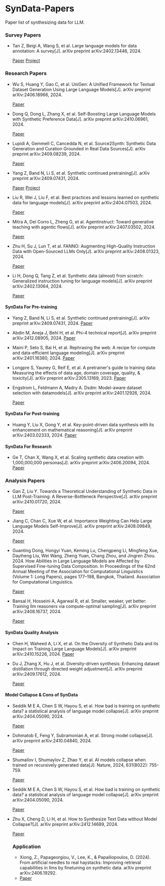 # SynData-Papers
Paper list of synthesizing data for LLM.



### Survey Papers

- Tan Z, Beigi A, Wang S, et al. Large language models for data annotation: A survey[J]. arXiv preprint arXiv:2402.13446, 2024.
  
  [Paper](https://arxiv.org/abs/2402.13446) [Project](https://github.com/zhen-tan-dmml/llm4annotation)
  


### Research Papers

- Wu S, Huang Y, Gao C, et al. UniGen: A Unified Framework for Textual Dataset Generation Using Large Language Models[J]. arXiv preprint arXiv:2406.18966, 2024.

  [Paper](https://arxiv.org/abs/2406.18966)

- Dong Q, Dong L, Zhang X, et al. Self-Boosting Large Language Models with Synthetic Preference Data[J]. arXiv preprint arXiv:2410.06961, 2024.

  [Paper](https://arxiv.org/abs/2410.06961)

- Lupidi A, Gemmell C, Cancedda N, et al. Source2Synth: Synthetic Data Generation and Curation Grounded in Real Data Sources[J]. arXiv preprint arXiv:2409.08239, 2024.

  [Paper](https://arxiv.org/abs/2409.08239)

- Yang Z, Band N, Li S, et al. Synthetic continued pretraining[J]. arXiv preprint arXiv:2409.07431, 2024.

  [Paper](https://arxiv.org/abs/2409.07431)
  [Project](https://github.com/zitongyang/synthetic_continued_pretraining)
  
- Liu R, Wei J, Liu F, et al. Best practices and lessons learned on synthetic data for language models[J]. arXiv preprint arXiv:2404.07503, 2024.

  [Paper](https://arxiv.org/abs/2404.07503)
  
- Mitra A, Del Corro L, Zheng G, et al. Agentinstruct: Toward generative teaching with agentic flows[J]. arXiv preprint arXiv:2407.03502, 2024.

  [Paper](https://arxiv.org/abs/2407.03502)


- Zhu H, Su J, Lun T, et al. FANNO: Augmenting High-Quality Instruction Data with Open-Sourced LLMs Only[J]. arXiv preprint arXiv:2408.01323, 2024.

  [Paper](https://arxiv.org/abs/2408.01323)

- Li H, Dong Q, Tang Z, et al. Synthetic data (almost) from scratch: Generalized instruction tuning for language models[J]. arXiv preprint arXiv:2402.13064, 2024.

  [Paper](https://arxiv.org/abs/2402.13064)



#### SynData For Pre-training

- Yang Z, Band N, Li S, et al. Synthetic continued pretraining[J]. arXiv preprint arXiv:2409.07431, 2024.
  [Paper](https://arxiv.org/abs/2409.07431)

- Abdin M, Aneja J, Behl H, et al. Phi-4 technical report[J]. arXiv preprint arXiv:2412.08905, 2024.
  [Paper](https://arxiv.org/abs/2412.08905)

- Maini P, Seto S, Bai H, et al. Rephrasing the web: A recipe for compute and data-efficient language modeling[J]. arXiv preprint arXiv:2401.16380, 2024.
  [Paper](https://arxiv.org/abs/2401.16380)

- Longpre S, Yauney G, Reif E, et al. A pretrainer's guide to training data: Measuring the effects of data age, domain coverage, quality, & toxicity[J]. arXiv preprint arXiv:2305.13169, 2023.
  [Paper](https://arxiv.org/pdf/2305.13169)

- Engstrom L, Feldmann A, Madry A. Dsdm: Model-aware dataset selection with datamodels[J]. arXiv preprint arXiv:2401.12926, 2024.

  [Paper](https://arxiv.org/abs/2401.12926)

#### SynData For Post-training

- Huang Y, Liu X, Gong Y, et al. Key-point-driven data synthesis with its enhancement on mathematical reasoning[J]. arXiv preprint arXiv:2403.02333, 2024.
  [Paper](https://arxiv.org/abs/2403.02333)


#### SynData For Research

- Ge T, Chan X, Wang X, et al. Scaling synthetic data creation with 1,000,000,000 personas[J]. arXiv preprint arXiv:2406.20094, 2024.
  [Paper](https://arxiv.org/pdf/2406.20094?)


### Analysis Papers

- Gan Z, Liu Y. Towards a Theoretical Understanding of Synthetic Data in LLM Post-Training: A Reverse-Bottleneck Perspective[J]. arXiv preprint arXiv:2410.01720, 2024.

  [Paper](https://arxiv.org/abs/2410.01720)

- Jiang C, Chan C, Xue W, et al. Importance Weighting Can Help Large Language Models Self-Improve[J]. arXiv preprint arXiv:2408.09849, 2024.

  [Paper](https://arxiv.org/abs/2408.09849)


- Guanting Dong, Hongyi Yuan, Keming Lu, Chengpeng Li, Mingfeng Xue, Dayiheng Liu, Wei Wang, Zheng Yuan, Chang Zhou, and Jingren Zhou. 2024. How Abilities in Large Language Models are Affected by Supervised Fine-tuning Data Composition. In Proceedings of the 62nd Annual Meeting of the Association for Computational Linguistics (Volume 1: Long Papers), pages 177–198, Bangkok, Thailand. Association for Computational Linguistics.

  [Paper](https://aclanthology.org/2024.acl-long.12/)

- Bansal H, Hosseini A, Agarwal R, et al. Smaller, weaker, yet better: Training llm reasoners via compute-optimal sampling[J]. arXiv preprint arXiv:2408.16737, 2024.

  [Paper](https://arxiv.org/abs/2408.16737)

#### SynData Quality Analysis

- Chen H, Waheed A, Li X, et al. On the Diversity of Synthetic Data and its Impact on Training Large Language Models[J]. arXiv preprint arXiv:2410.15226, 2024.
  [Paper](https://arxiv.org/abs/2410.15226)

- Du J, Zhang X, Hu J, et al. Diversity-driven synthesis: Enhancing dataset distillation through directed weight adjustment[J]. arXiv preprint arXiv:2409.17612, 2024.

  [Paper](https://arxiv.org/pdf/2409.17612)
  

#### Model Collapse & Cons of SynData

- Seddik M E A, Chen S W, Hayou S, et al. How bad is training on synthetic data? a statistical analysis of language model collapse[J]. arXiv preprint arXiv:2404.05090, 2024.

  [Paper](https://arxiv.org/abs/2404.05090)

- Dohmatob E, Feng Y, Subramonian A, et al. Strong model collapse[J]. arXiv preprint arXiv:2410.04840, 2024.

  [Paper](https://arxiv.org/pdf/2410.04840)

- Shumailov I, Shumaylov Z, Zhao Y, et al. AI models collapse when trained on recursively generated data[J]. Nature, 2024, 631(8022): 755-759.

  [Paper](https://www.nature.com/articles/s41586-024-07566-y)

- Seddik M E A, Chen S W, Hayou S, et al. How bad is training on synthetic data? a statistical analysis of language model collapse[J]. arXiv preprint arXiv:2404.05090, 2024.

  [Paper](https://arxiv.org/pdf/2404.05090)

- Zhu X, Cheng D, Li H, et al. How to Synthesize Text Data without Model Collapse?[J]. arXiv preprint arXiv:2412.14689, 2024.

  [Paper](https://arxiv.org/abs/2412.14689)




  ### Application

  - Xiong, Z., Papageorgiou, V., Lee, K., & Papailiopoulos, D. (2024). From artificial needles to real haystacks: Improving retrieval capabilities in llms by finetuning on synthetic data. arXiv preprint arXiv:2406.19292.
  - 
    [Paper](https://arxiv.org/abs/2406.19292)


